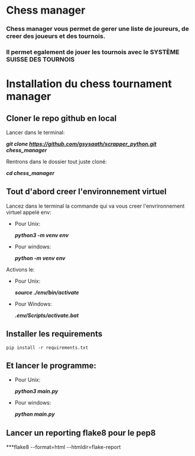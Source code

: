 # Chess manager
### Chess manager vous permet de gerer une liste de joureurs, de creer des joueurs et des tournois.
### Il permet egalement de jouer les tournois avec le SYSTÈME SUISSE DES TOURNOIS


# Installation du chess tournament manager
## Cloner le repo github en local

Lancer dans le terminal:

***git clone https://github.com/gsysaath/scrapper_python.git chess_manager***

Rentrons dans le dossier tout juste cloné:

***cd chess_manager***
## Tout d'abord creer l'environnement virtuel

Lancez dans le terminal la commande qui va vous creer l'envrironnement virtuel appelé env:

- Pour Unix:

    ***python3 -m venv env***

- Pour windows:

    ***python -m venv env***
    
Activons le:
- Pour Unix:

    ***source ./env/bin/activate***
- Pour Windows:

    ***.env/Scripts/activate.bat***

## Installer les requirements

    pip install -r requirements.txt

## Et lancer le programme:

- Pour Unix:

    ***python3 main.py***

- Pour windows:

    ***python main.py*** 
    
## Lancer un reporting flake8 pour le pep8

   ***flake8 --format=html --htmldir=flake-report
